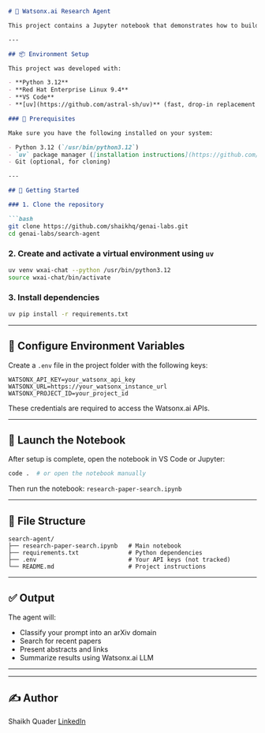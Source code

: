 ````markdown
# 🧠 Watsonx.ai Research Agent

This project contains a Jupyter notebook that demonstrates how to build a personal AI research assistant using IBM Watsonx.ai, LangChain, and LangGraph. The assistant can find and summarize recent research papers from repositories like arXiv based on a user prompt.

---

## 📦 Environment Setup

This project was developed with:

- **Python 3.12**
- **Red Hat Enterprise Linux 9.4**
- **VS Code**
- **[uv](https://github.com/astral-sh/uv)** (fast, drop-in replacement for pip)

### 🔧 Prerequisites

Make sure you have the following installed on your system:

- Python 3.12 (`/usr/bin/python3.12`)
- `uv` package manager ([installation instructions](https://github.com/astral-sh/uv#installation))
- Git (optional, for cloning)

---

## 🚀 Getting Started

### 1. Clone the repository

```bash
git clone https://github.com/shaikhq/genai-labs.git
cd genai-labs/search-agent
````

### 2. Create and activate a virtual environment using `uv`

```bash
uv venv wxai-chat --python /usr/bin/python3.12
source wxai-chat/bin/activate
```

### 3. Install dependencies

```bash
uv pip install -r requirements.txt
```

---

## 🔐 Configure Environment Variables

Create a `.env` file in the project folder with the following keys:

```dotenv
WATSONX_API_KEY=your_watsonx_api_key
WATSONX_URL=https://your_watsonx_instance_url
WATSONX_PROJECT_ID=your_project_id
```

These credentials are required to access the Watsonx.ai APIs.

---

## 🧪 Launch the Notebook

After setup is complete, open the notebook in VS Code or Jupyter:

```bash
code .  # or open the notebook manually
```

Then run the notebook:
`research-paper-search.ipynb`

---

## 📁 File Structure

```
search-agent/
├── research-paper-search.ipynb   # Main notebook
├── requirements.txt              # Python dependencies
├── .env                          # Your API keys (not tracked)
└── README.md                     # Project instructions
```

---

## ✅ Output

The agent will:

* Classify your prompt into an arXiv domain
* Search for recent papers
* Present abstracts and links
* Summarize results using Watsonx.ai LLM

---

---

## ✍️ Author

Shaikh Quader
[LinkedIn](https://www.linkedin.com/in/shaikhquader)

```

